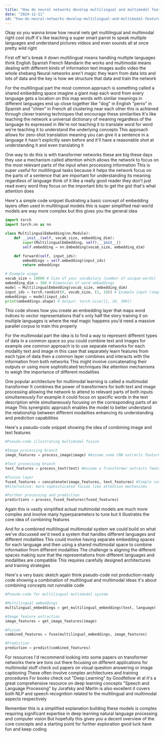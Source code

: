 ```yaml
---
title: "How do neural networks develop multilingual and multimodal features?"
date: "2024-12-11"
id: "how-do-neural-networks-develop-multilingual-and-multimodal-features"
---
```


Okay so you wanna know how neural nets get multilingual and multimodal right  cool stuff  it's like teaching a super smart parrot to speak multiple languages and understand pictures videos and even sounds all at once  pretty wild right

First off  let's break it down  multilingual means handling multiple languages  think English Spanish French Mandarin  the works  and multimodal means dealing with different kinds of information  text images audio video  the whole shebang  Neural networks aren't magic they learn from data  lots and lots of data  and the key is how we structure that data and train the network

For the multilingual part  the most common approach is something called a shared embedding space  imagine a giant map  each word from every language gets a location on this map  words with similar meanings in different languages end up close together  like "dog" in English "perro" in Spanish and "chien" in French all clustering near each other  this is achieved through clever training techniques that encourage these similarities  It's like teaching the network a universal dictionary of meaning  regardless of the language its expressed in  We're not teaching it to translate word for word  we're teaching it to understand the underlying concepts  This approach allows for zero-shot translation  meaning you can give it a sentence in a language it hasn't explicitly seen before and it'll have a reasonable shot at understanding it and even translating it

One way to do this is with transformer networks these are big these days  they use a mechanism called attention which allows the network to focus on the most relevant parts of the input when processing information  This is super useful for multilingual tasks because it helps the network focus on the parts of a sentence that are important for understanding its meaning regardless of language  think of it like a really good reader  they don't just read every word they focus on the important bits to get the gist  that's what attention does

Here's a simple code snippet illustrating a basic concept of embedding layers often used in multilingual models  this is super simplified  real-world models are way more complex but this gives you the general idea


```python
import torch
import torch.nn as nn

class MultilingualEmbedding(nn.Module):
    def __init__(self, vocab_size, embedding_dim):
        super(MultilingualEmbedding, self).__init__()
        self.embedding = nn.Embedding(vocab_size, embedding_dim)

    def forward(self, input_ids):
        embeddings = self.embedding(input_ids)
        return embeddings

# Example usage
vocab_size = 10000 # Size of your vocabulary (number of unique words)
embedding_dim = 300 # Dimension of word embeddings
model = MultilingualEmbedding(vocab_size, embedding_dim)
input_ids = torch.randint(0, vocab_size, (1, 10)) # Example input (sequence of word indices)
embeddings = model(input_ids)
print(embeddings.shape) # Output: torch.Size([1, 10, 300])
```

This code shows how you create an embedding layer that maps word indices to vector representations that's only half the story  training it on multiple languages is where the real magic happens  you'd need a massive parallel corpus to train this properly  


For the multimodal part  the idea is to find a way to represent different types of data in a common space  so you could combine text and images for example  one common approach is to use separate networks for each modality text and image in this case  that separately learn features from each type of data  then a common layer combines and interacts with the information from both networks  This might involve concatenating their outputs  or using more sophisticated techniques like attention mechanisms to weigh the importance of different modalities

One popular architecture for multimodal learning is called a multimodal transformer  It combines the power of transformers for both text and image processing  allowing the network to attend to relevant parts of both inputs simultaneously  For example it could focus on specific words in the text description while simultaneously focusing on the corresponding parts of an image  This synergistic approach enables the model to better understand the relationship between different modalities  enhancing its understanding and prediction capabilities

Here's a pseudo-code snippet showing the idea of combining image and text features

```python
#Pseudo-code illustrating multimodal fusion

#Image processing branch
image_features = process_image(image) #Assume some CNN extracts features

#Text processing branch
text_features = process_text(text) #Assume a Transformer extracts features

#Fusion layer
fused_features = concatenate(image_features, text_features) #Simple concatenation
#Alternative: more sophisticated fusion like attention mechanisms

#Further processing and prediction
predictions = process_fused_features(fused_features)
```

Again  this is vastly simplified  actual multimodal models are much more complex and involve many hyperparameters to tune  but it illustrates the core idea of combining features


And for a combined multilingual multimodal system  we could build on what we've discussed  we'd need a system that handles different languages and different modalities  This could involve having separate embedding spaces for each language  and then using a shared multimodal space to combine information from different modalities  The challenge is aligning the different spaces  making sure that the representations from different languages and modalities are compatible  This requires carefully designed architectures and training strategies


Here's a very basic sketch  again think pseudo-code  not production-ready code  showing a combination of multilingual and multimodal ideas  it's about combining concepts not runnable code

```python
#Pseudo-code for multilingual multimodal system

#Multilingual embeddings
multilingual_embeddings = get_multilingual_embeddings(text, language)

#Image feature extraction
image_features = get_image_features(image)

#Fusion
combined_features = fuse(multilingual_embeddings, image_features)

#Prediction
prediction = predict(combined_features)

```

For resources  I'd recommend looking into some papers on transformer networks  there are tons out there focusing on different applications  for multimodal stuff  check out papers on visual question answering or image captioning  These often involve complex architectures and training procedures  For books  check out "Deep Learning" by Goodfellow et al  it's a great comprehensive resource on deep learning concepts  "Speech and Language Processing" by Jurafsky and Martin is also excellent  it covers both NLP and speech recognition  related to the multilingual and multimodal aspects  respectively


Remember  this is a simplified explanation  building these models is complex  requiring significant expertise in deep learning  natural language processing and computer vision  But hopefully this gives you a decent overview of the core concepts and a starting point for further exploration  good luck  have fun  and keep coding
